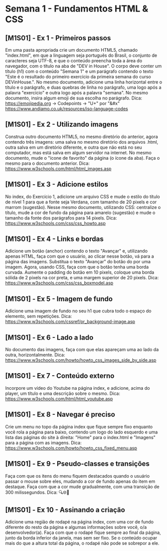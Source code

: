 # Semana 1 - Fundamentos HTML & CSS

## [M1S01] - Ex 1 - Primeiros passos

Em uma pasta apropriada crie um documento HTML5, chamado "index.html", em que a linguagem seja português do Brasil, o conjunto de caracteres seja UTF-8, e que o conteúdo preencha toda a área do navegador, com o título na aba de "DEV in House". O corpo deve conter um título (h1) com o conteúdo "Semana 1" e um parágrafo contendo o texto "Este é o resultado do primeiro exercício da primeira semana do curso DEVinHouse.".
No mesmo documento, adicione uma linha horizontal entre o título e o parágrafo, e duas quebras de linha no parágrafo, uma logo após a palavra "exercício" e outra logo após a palavra "semana".
No mesmo documento, insira algum emoji de sua escolha no parágrafo.
Dica: https://emojipedia.org -> Codepoints -> "U+" por "&#x"
https://www.andiamo.co.uk/resources/iso-language-codes

## [M1S01] - Ex 2 - Utilizando imagens

Construa outro documento HTML5, no mesmo diretório do anterior, agora contendo três imagens: uma salva no mesmo diretório dos arquivos .html, outra salva em um diretório diferente, e outra que não está no seu computador, mas está salva em algum servidor na internet.
No mesmo documento, mude o "ícone de favorito" da página (o ícone da aba). Faça o mesmo para o documento anterior.
Dica: https://www.w3schools.com/html/html_images.asp

## [M1S01] - Ex 3 - Adicione estilos

No index, do Exercício 1, adicione um arquivo CSS e mude o estilo do título de nível 1 para que a fonte seja Verdana, com tamanho de 20 pixels e cor marrom (sugestão).
Nesse mesmo documento, utilizando CSS: centralize o título, mude a cor de fundo da página para amarelo (sugestão) e mude o tamanho da fonte dos parágrafos para 14 pixels.
Dica: https://www.w3schools.com/css/css_howto.asp

## [M1S01] - Ex 4 - Links e bordas

Adicione um botão (anchor) contendo o texto "Avançar" e, utilizando apenas HTML, faça com que o usuário, ao clicar nesse botão, vá para a página das imagens.
Substitua o texto "Avançar" do botão do por uma imagem.
Agora, usando CSS, faça com que o botão tenha uma borda curvada.
Aumente o padding do botão em 10 pixels, coloque uma borda sólida de 2 pixels na cor preta, e uma margem superior de 20 pixels.
Dica: https://www.w3schools.com/css/css_boxmodel.asp

## [M1S01] - Ex 5 - Imagem de fundo

Adicione uma imagem de fundo no seu h1 que cubra todo o espaço do elemento, sem repetições.
Dica: https://www.w3schools.com/cssref/pr_background-image.asp

## [M1S01] - Ex 6 - Lado a lado

No documento das imagens, faça com que elas apareçam uma ao lado da outra, horizontalmente.
Dica: https://www.w3schools.com/howto/howto_css_images_side_by_side.asp

## [M1S01] - Ex 7 - Conteúdo externo

Incorpore um vídeo do Youtube na página index, e adicione, acima do player, um título e uma descrição sobre o mesmo.
Dica: https://www.w3schools.com/html/html_youtube.asp

## [M1S01] - Ex 8 - Navegar é preciso

Crie um menu no topo da página index que fique sempre fixo enquanto você rola a página para baixo, contendo um logo do lado esquerdo e uma lista das páginas do site à direita: "Home" para o index.html e "Imagens" para a página com as imagens.
Dica: https://www.w3schools.com/howto/howto_css_fixed_menu.asp

## [M1S01] - Ex 9 - Pseudo-classes e transições

Faça com que os itens do menu fiquem destacados quando o usuário passar o mouse sobre eles, mudando a cor de fundo apenas do item em destaque.
Faça com que a cor mude gradualmente, com uma transição de 300 milissegundos.
Dica: 🔍🌐🤭

## [M1S01] - Ex 10 - Assinando a criação

Adicione uma região de rodapé na página index, com uma cor de fundo diferente do resto da página e algumas informações sobre você, o/a desenvolvedor(a).
Faça com que o rodapé fique sempre ao final da página, junto da borda inferior da janela, mas sem ser fixo. Se o conteúdo ocupar mais do que a altura total da página, o rodapé não pode se sobrepor a ele.
